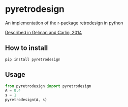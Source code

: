 # pyretrodesign

An implementation of the r-package [retrodesign](https://cran.r-project.org/web/packages/retrodesign/index.html) in python

[Described in Gelman and Carlin, 2014](https://doi.org/10.1177%2F1745691614551642)

## How to install
`pip install pyretrodesign`

## Usage
```python
from pyretrodesign import pyretrodesign
A = 0.4
s = 1
pyretrodesign(A, s)
```

